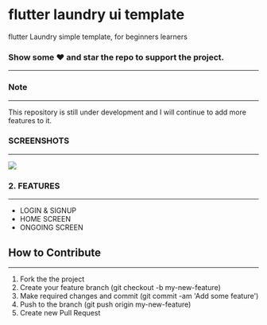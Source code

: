 # flutter laundry ui template 
flutter Laundry simple template, for beginners learners
### Show some ❤️ and star the repo to support the project.
-------------
###  Note
-------------

This repository is still under development and I will continue to add more features to it.

###  SCREENSHOTS
-------------
![](https://github.com/mahmoudBens/flutter-laundry-template/blob/master/Screens.png?raw=true)



###  2. FEATURES
-------------

- LOGIN & SIGNUP
- HOME SCREEN
- ONGOING SCREEN



## How to Contribute
-------------
1. Fork the the project
2. Create your feature branch (git checkout -b my-new-feature)
3. Make required changes and commit (git commit -am 'Add some feature')
4. Push to the branch (git push origin my-new-feature)
5. Create new Pull Request
